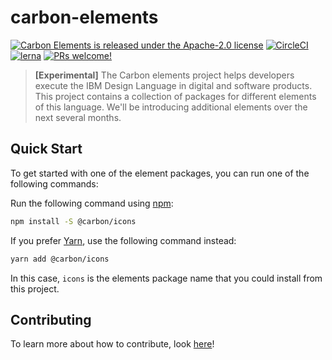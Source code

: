# carbon-elements

[![Carbon Elements is released under the Apache-2.0 license](https://img.shields.io/badge/license-Apache--2.0-blue.svg)](./LICENSE)
[![CircleCI](https://circleci.com/gh/IBM/carbon-elements.svg?style=svg)](https://circleci.com/gh/IBM/carbon-elements)
[![lerna](https://img.shields.io/badge/maintained%20with-lerna-cc00ff.svg)](https://lernajs.io/)
[![PRs welcome!](https://img.shields.io/badge/PRs-welcome-brightgreen.svg)](./.github/CONTRIBUTING.md)

> **[Experimental]** The Carbon elements project helps developers execute the
> IBM Design Language in digital and software products. This project contains a
> collection of packages for different elements of this language. We'll be
> introducing additional elements over the next several months.

## Quick Start

To get started with one of the element packages, you can run one of the
following commands:

Run the following command using [npm](https://www.npmjs.com/):

```bash
npm install -S @carbon/icons
```

If you prefer [Yarn](https://yarnpkg.com/en/), use the following command
instead:

```bash
yarn add @carbon/icons
```

In this case, `icons` is the elements package name that you could install from
this project.

## Contributing

To learn more about how to contribute, look [here](/.github/CONTRIBUTING.md)!
